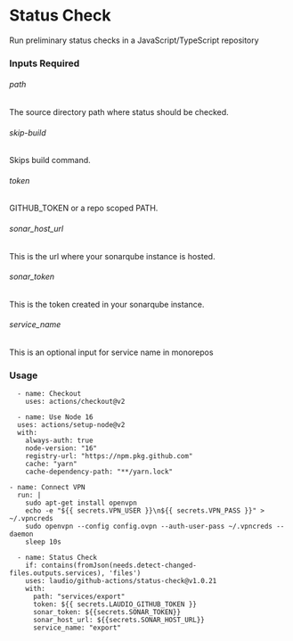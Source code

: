 # Status Check

Run preliminary status checks in a JavaScript/TypeScript repository

### Inputs Required

###### path

The source directory path where status should be checked.

###### skip-build

Skips build command.

###### token

GITHUB_TOKEN or a repo scoped PATH.

###### sonar_host_url

This is the url where your sonarqube instance is hosted.

###### sonar_token

This is the token created in your sonarqube instance.

###### service_name

This is an optional input for service name in monorepos

### Usage

```
  - name: Checkout
    uses: actions/checkout@v2

  - name: Use Node 16
  uses: actions/setup-node@v2
  with:
    always-auth: true
    node-version: "16"
    registry-url: "https://npm.pkg.github.com"
    cache: "yarn"
    cache-dependency-path: "**/yarn.lock"

- name: Connect VPN
  run: |
    sudo apt-get install openvpn
    echo -e "${{ secrets.VPN_USER }}\n${{ secrets.VPN_PASS }}" > ~/.vpncreds
    sudo openvpn --config config.ovpn --auth-user-pass ~/.vpncreds --daemon
    sleep 10s

  - name: Status Check
    if: contains(fromJson(needs.detect-changed-files.outputs.services), 'files')
    uses: laudio/github-actions/status-check@v1.0.21
    with:
      path: "services/export"
      token: ${{ secrets.LAUDIO_GITHUB_TOKEN }}
      sonar_token: ${{secrets.SONAR_TOKEN}}
      sonar_host_url: ${{secrets.SONAR_HOST_URL}}
      service_name: "export"
```
